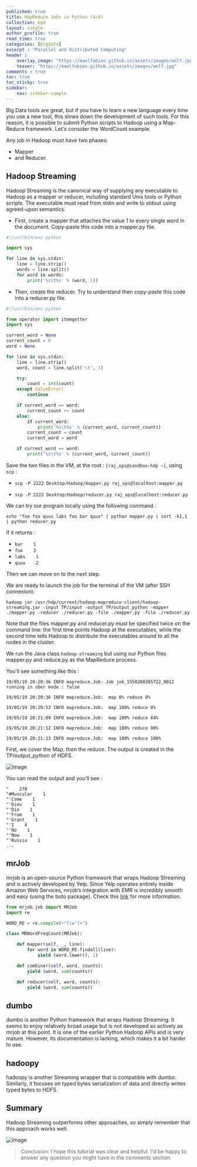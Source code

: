 ```yaml
---
published: true
title: MapReduce Jobs in Python (4/4)
collection: bgd
layout: single
author_profile: true
read_time: true
categories: [bigdata]
excerpt : "Parallel and Distributed Computing"
header :
    overlay_image: "https://maelfabien.github.io/assets/images/wolf.jpg"
    teaser: "https://maelfabien.github.io/assets/images/wolf.jpg"
comments : true
toc: true
toc_sticky: true
sidebar:
    nav: sidebar-sample
---
```


Big Data tools are great, but if you have to learn a new language every time you use a new tool, this slows down the development of such tools. For this reason, it is possible to submit Python scripts to Hadoop using a Map-Reduce framework. Let's consider the WordCount example.

Any job in Hadoop must have two phases:
- Mapper
- and Reducer. 

## Hadoop Streaming

Hadoop Streaming is the canonical way of supplying any executable to Hadoop as a mapper or reducer, including standard Unix tools or Python scripts. The executable must read from stdin and write to stdout using agreed-upon semantics.

- First, create a mapper that attaches the value 1 to every single word in the document. Copy-paste this code into a mapper.py file. 

```python
#!/usr/bin/env python

import sys

for line in sys.stdin:
    line = line.strip()
    words = line.split()
    for word in words:
        print('%s\t%s' % (word, 1))
```

- Then, create the reducer. Try to understand then copy-paste this code into a reducer.py file. 

```python
#!/usr/bin/env python

from operator import itemgetter
import sys

current_word = None
current_count = 0
word = None

for line in sys.stdin:
    line = line.strip()
    word, count = line.split('\t', 1)

    try:
        count = int(count)
    except ValueError:
        continue

    if current_word == word:
        current_count += count
    else:
        if current_word:
            print('%s\t%s' % (current_word, current_count))
        current_count = count
        current_word = word

    if current_word == word:
        print('%s\t%s' % (current_word, current_count))
```

Save the two files in the VM, at the root : `[raj_ops@sandbox-hdp ~]`, using `scp` :

- `scp -P 2222 Desktop/Hadoop/mapper.py raj_ops@localhost:mapper.py`

- `scp -P 2222 Desktop/Hadoop/reducer.py raj_ops@localhost:reducer.py`


We can try our program locally using the following command :

`echo "foo foo quux labs foo bar quux" | python mapper.py | sort -k1,1 | python reducer.py`

If it returns :

- `bar    1`
- `foo    3`
- `labs    1`
- `quux    2`

Then we can move on to the next step.

We are ready to launch the job for the terminal of the VM (after SSH connexion):

`hadoop jar /usr/hdp/current/hadoop-mapreduce-client/hadoop-streaming.jar -input TP/input -output TP/output_python -mapper ./mapper.py -reducer ./reducer.py -file ./mapper.py -file ./reducer.py`

Note that the files mapper.py and reducer.py must be specified twice on the command line: the first time points Hadoop at the executables, while the second time tells Hadoop to distribute the executables around to all the nodes in the cluster.

We run the Java class `hadoop-streaming` but using our Python files mapper.py and reduce.py as the MapReduce process.

You'll see something like this :

`19/05/19 20:20:36 INFO mapreduce.Job: Job job_1558288385722_0012 running in uber mode : false`

`19/05/19 20:20:36 INFO mapreduce.Job:  map 0% reduce 0%`

`19/05/19 20:20:53 INFO mapreduce.Job:  map 100% reduce 0%`

`19/05/19 20:21:09 INFO mapreduce.Job:  map 100% reduce 84%`

`19/05/19 20:21:12 INFO mapreduce.Job:  map 100% reduce 98%`

`19/05/19 20:21:13 INFO mapreduce.Job:  map 100% reduce 100%`

First, we cover the Map, then the reduce. The output is created in the TP/output_python of HDFS. 

![image](https://maelfabien.github.io/assets/images/Hadoop/40.jpg)

You can read the output and you'll see :

```
"    278
"#Muscular    1
"'Come    1
"'Dieu    1
"'Dio    1
"'From    1
"'Grant    1
"'I    4
"'No    1
"'Now    1
"'Russia    1
...
```

## mrJob

mrjob is an open-source Python framework that wraps Hadoop Streaming and is actively developed by Yelp. Since Yelp operates entirely inside Amazon Web Services, mrjob’s integration with EMR is incredibly smooth and easy (using the boto package). Check this [link](https://github.com/Yelp/mrjob) for more information.

```python
from mrjob.job import MRJob
import re

WORD_RE = re.compile(r"[\w']+")

class MRWordFreqCount(MRJob):

    def mapper(self, _, line):
        for word in WORD_RE.findall(line):
            yield (word.lower(), 1)

    def combiner(self, word, counts):
        yield (word, sum(counts))

    def reducer(self, word, counts):
        yield (word, sum(counts))
```

## dumbo

dumbo is another Python framework that wraps Hadoop Streaming. It seems to enjoy relatively broad usage but is not developed as actively as mrjob at this point. It is one of the earlier Python Hadoop APIs and is very mature. However, its documentation is lacking, which makes it a bit harder to use.

## hadoopy

hadoopy is another Streaming wrapper that is compatible with dumbo. Similarly, it focuses on typed bytes serialization of data and directly writes typed bytes to HDFS.

## Summary 

Hadoop Streaming outperforms other approaches, so simply remember that this approach works well.

![image](https://maelfabien.github.io/assets/images/Hadoop/39.jpg)

> Conclusion: I hope this tutorial was clear and helpful. I'd be happy to answer any question you might have in the comments section.